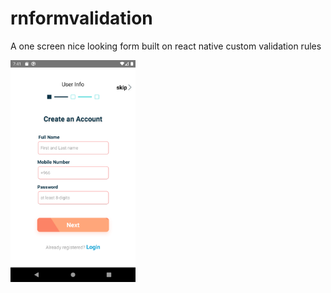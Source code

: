 # rnformvalidation
A one screen nice looking form built on react native custom validation rules

<img src="./imgs/screen_screenshot.png" alt="screenshot of the react native form screen" width="200"/>
